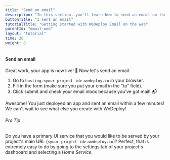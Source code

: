 ```yaml
---
title: "Send an email"
description: "In this section, you'll learn how to send an email on the web using the WeDeploy API Client."
buttonTitle: "I sent an email"
tutorialTitle: "Getting started with WeDeploy Email on the web"
parentId: "email-web"
layout: "tutorial"
time: 20
weight: 8
---
```


#### Send an email

Great work, your app is now live! 🚀 Now let's send an email.

1. Go to `hosting.<your-project-id>.wedeploy.io` in your browser.
2. Fill in the form (make sure you put your email in the "to" field).
3. Click submit and check your email inbox because you've got mail! 📬

Awesome! You just deployed an app and sent an email within a few minutes! We can't wait to see what else you create with WeDeploy! 


<aside>

###### <span class="icon-16-star"></span> Pro Tip

Do you have a primary UI service that you would like to be served by your project's main URL (`<your-project-id>.wedeploy.io`)? Perfect, that is extremely easy to do by going to the settings tab of your project's dashboard and selecting a _Home Service_.

</aside>
